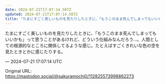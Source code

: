 ```yaml
---
date: 2024-07-21T17:07:14.507Z
updated: 2024-07-21T17:07:14.507Z
title: "たまにすごく美しいものを見たりしたときに、「もうこのまま死んでしまってもいいかも[...]"
---
```


<p>たまにすごく美しいものを見たりしたときに、「もうこのまま死んでしまってもいいかも」って思うことがあるけれど、どういう仕組みなんだろう…。人間としての根源的なところに関係してるような感じ。たとえばすごくきれいな色の空を見たときとかに感じたりする。</p>

&mdash; 2024-07-21 17:07:14 UTC

Original URL: https://mastodon.social/@sakuramochi0/112825573998862273

